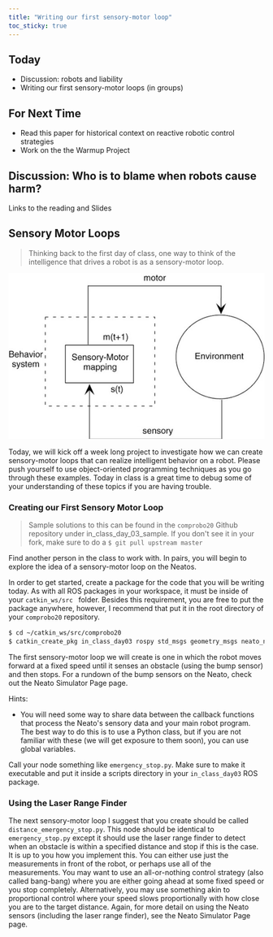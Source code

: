 ```yaml
---
title: "Writing our first sensory-motor loop"
toc_sticky: true
---
```


## Today
* Discussion: <a-no-proxy href="https://thehustle.co/when-robots-kill/">robots and liability</a-no-proxy>
* Writing our first sensory-motor loops (in groups)

## For Next Time
* Read <a-no-proxy href="https://smartech.gatech.edu/bitstream/handle/1853/22221/handbock.pdf">this paper</a-no-proxy> for historical context on reactive robotic control strategies
* Work on the <a-no-proxy href="../assignments/warmup_project" data-canvas="https://olin.instructure.com/courses/143/assignments/440">the Warmup Project</a-no-proxy>

## Discussion: Who is to blame when robots cause harm?
Links to the <a-no-proxy href="https://thehustle.co/when-robots-kill/"> reading </a-no-proxy> and
<a-no-proxy href="https://docs.google.com/presentation/d/19vvms_58HVD-8TtENqQD7XjgfM93wyVk2WlSxExM-Ww/edit?usp=sharing"> Slides </a-no-proxy>


## Sensory Motor Loops

> Thinking back to the first day of class, one way to think of the intelligence that drives a robot is as a sensory-motor loop.

<p align="center">
<img alt="A diagram showing a robot sensory motor mapping interacting with an environment" src="day01images/sensorymotorloops.jpg"/>
</p>

Today, we will kick off a week long project to investigate how we can create sensory-motor loops that can realize intelligent behavior on a robot.  Please push yourself to use object-oriented programming techniques as you go through these examples.  Today in class is a great time to debug some of your understanding of these topics if you are having trouble. 

### Creating our First Sensory Motor Loop

> Sample solutions to this can be found in the ``comprobo20`` Github repository under <a-no-proxy href="https://github.com/comprobo20/comprobo20/tree/master/in_class_day03_sample">in_class_day_03_sample</a-no-proxy>.  If you don't see it in your fork, make sure to do a ``$ git pull upstream master``

Find another person in the class to work with.  In pairs, you will begin to explore the idea of a sensory-motor loop on the Neatos.

In order to get started, create a package for the code that you will be writing today.  As with all ROS packages in your workspace, it must be inside of your ``catkin_ws/src `` folder.  Besides this requirement, you are free to put the package anywhere, however, I recommend that put it in the root directory of your ``comprobo20`` repository.

```bash
$ cd ~/catkin_ws/src/comprobo20
$ catkin_create_pkg in_class_day03 rospy std_msgs geometry_msgs neato_node sensor_msgs
```

The first sensory-motor loop we will create is one in which the robot moves forward at a fixed speed until it senses an obstacle (using the bump sensor) and then stops.  For a rundown of the bump sensors on the Neato, check out the <a-no-proxy href="../How to/run_the_neato_simulator" data-canvas="https://olin.instructure.com/courses/143/modules/items/1305">Neato Simulator Page</a-no-proxy> page.

Hints:

* You will need some way to share data between the callback functions that process the Neato's sensory data and your main robot program.  The best way to do this is to use a Python class, but if you are not familiar with these (we will get exposure to them soon), you can use global variables.

Call your node something like ``emergency_stop.py``.  Make sure to make it executable and put it inside a scripts directory in your ``in_class_day03`` ROS package.

### Using the Laser Range Finder

The next sensory-motor loop I suggest that you create should be called ``distance_emergency_stop.py``.  This node should be identical to ``emergency_stop.py`` except it should use the laser range finder to detect when an obstacle is within a specified distance and stop if this is the case. It is up to you how you implement this.  You can either use just the measurements in front of the robot, or perhaps use all of the measurements.  You may want to use an all-or-nothing control strategy (also called bang-bang) where you are either going ahead at some fixed speed or you stop completely.  Alternatively, you may use something akin to proportional control where your speed slows proportionally with how close you are to the target distance.  Again, for more detail on using the Neato sensors (including the laser range finder), see the <a-no-proxy href="../How to/run_the_neato_simulator" data-canvas="https://olin.instructure.com/courses/143/modules/items/1305">Neato Simulator Page</a-no-proxy> page.
